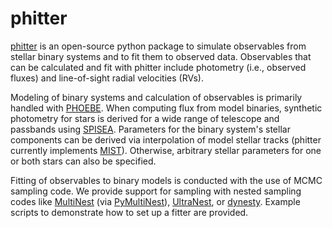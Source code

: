 # phitter
[phitter](https://github.com/abhimat/phitter) is an open-source python package to simulate observables from stellar binary systems and to fit them to observed data. Observables that can be calculated and fit with phitter include photometry (i.e., observed fluxes) and line-of-sight radial velocities (RVs).

Modeling of binary systems and calculation of observables is primarily handled with [PHOEBE](http://www.phoebe-project.org). When computing flux from model binaries, synthetic photometry for stars is derived for a wide range of telescope and passbands using [SPISEA](https://spisea.readthedocs.io/en/latest/). Parameters for the binary system\'s stellar components can be derived via interpolation of model stellar tracks (phitter currently implements [MIST](http://waps.cfa.harvard.edu/MIST/)). Otherwise, arbitrary stellar parameters for one or both stars can also be specified.

Fitting of observables to binary models is conducted with the use of MCMC sampling code. We provide support for sampling with nested sampling codes like [MultiNest](https://github.com/farhanferoz/MultiNest) (via [PyMultiNest](https://github.com/JohannesBuchner/PyMultiNest)), [UltraNest](https://johannesbuchner.github.io/UltraNest/), or [dynesty](https://dynesty.readthedocs.io/en/stable/index.html). Example scripts to demonstrate how to set up a fitter are provided.
